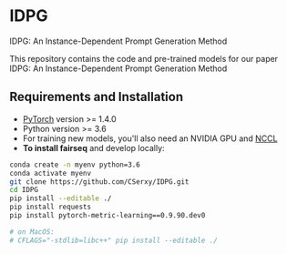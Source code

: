 # IDPG
IDPG: An Instance-Dependent Prompt Generation Method

This repository contains the code and pre-trained models for our paper IDPG: An Instance-Dependent Prompt Generation Method

## Requirements and Installation

* [PyTorch](http://pytorch.org/) version >= 1.4.0
* Python version >= 3.6
* For training new models, you'll also need an NVIDIA GPU and [NCCL](https://github.com/NVIDIA/nccl)
* **To install fairseq** and develop locally:

```bash
conda create -n myenv python=3.6
conda activate myenv
git clone https://github.com/CSerxy/IDPG.git
cd IDPG 
pip install --editable ./
pip install requests
pip install pytorch-metric-learning==0.9.90.dev0

# on MacOS:
# CFLAGS="-stdlib=libc++" pip install --editable ./
```

